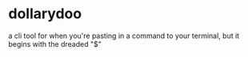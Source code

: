 # dollarydoo

a cli tool for when you're pasting in a command to your terminal, but it begins with the dreaded "$"
